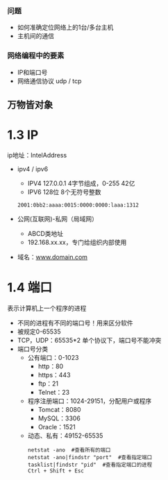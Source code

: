 ### 问题
- 如何准确定位网络上的1台/多台主机
- 主机间的通信

### 网络编程中的要素

- IP和端口号
- 网络通信协议 udp / tcp

## **万物皆对象**

# 1.3 IP

ip地址：IntelAddress

- ipv4 / ipv6
    
    - IPV4 127.0.0.1 4字节组成，0-255 42亿
    - IPV6 128位 8个无符号整数
    ```
    2001:0bb2:aaaa:0015:0000:0000:laaa:1312
    ```
    
- 公网(互联网)-私网（局域网）
    - ABCD类地址
    - 192.168.xx.xx，专门给组织内部使用
- 域名：www.domain.com   

# 1.4 端口 
表示计算机上一个程序的进程

- 不同的进程有不同的端口号！用来区分软件
- 被规定0-65535
- TCP，UDP：65535*2 单个协议下，端口号不能冲突
- 端口号分类
    - 公有端口：0-1023
        - http：80
        - https：443
        - ftp：21
        - Telnet：23
    - 程序注册端口：1024-29151，分配用户或程序
        - Tomcat：8080
        - MySQL：3306
        - Oracle：1521
    - 动态、私有：49152-65535
        ```
      netstat -ano  #查看所有的端口
      netstat -ano|findstr "port"  #查看指定端口
      tasklist|findstr "pid"  #查看指定端口的进程
      Ctrl + Shift + Esc
        ```
        